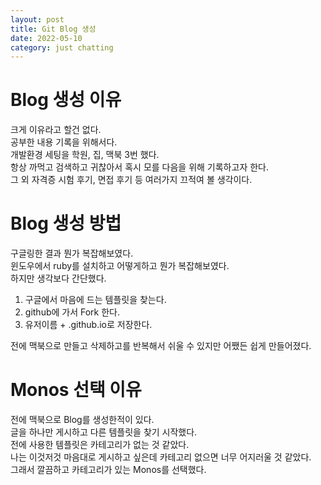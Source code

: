 ```yaml
---
layout: post
title: Git Blog 생성
date: 2022-05-10
category: just chatting
---
```

# Blog 생성 이유
크게 이유라고 할건 없다.     
공부한 내용 기록을 위해서다.     
개발환경 세팅을 학원, 집, 맥북 3번 했다.     
항상 까먹고 검색하고 귀찮아서 혹시 모를 다음을 위해 기록하고자 한다.     
그 외 자격증 시험 후기, 면접 후기 등 여러가지 끄적여 볼 생각이다.     

# Blog 생성 방법
구글링한 결과 뭔가 복잡해보였다.     
윈도우에서 ruby를 설치하고 어떻게하고 뭔가 복잡해보였다.     
하지만 생각보다 간단했다.     

1. 구글에서 마음에 드는 템플릿을 찾는다. 
2. github에 가서 Fork 한다.
3. 유저이름 + .github.io로 저장한다.

전에 맥북으로 만들고 삭제하고를 반복해서 쉬울 수 있지만 어쨌든 쉽게 만들어졌다.      

# Monos 선택 이유
전에 맥북으로 Blog를 생성한적이 있다.     
글을 하나만 게시하고 다른 템플릿을 찾기 시작했다.     
전에 사용한 템플릿은 카테고리가 없는 것 같았다.     
나는 이것저것 마음대로 게시하고 싶은데 카테고리 없으면 너무 어지러울 것 같았다.     
그래서 깔끔하고 카테고리가 있는 Monos를 선택했다.     
